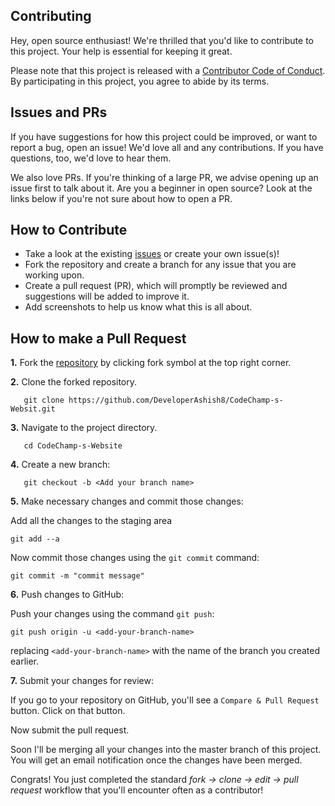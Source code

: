 ## Contributing

Hey, open source enthusiast! We're thrilled that you'd like to contribute to this project. Your help is essential for keeping it great.

Please note that this project is released with a [Contributor Code of Conduct](https://github.com/DeveloperAshish8/CodeChamp-s-Website/CODE_OF_CONDUCT.md). By participating in this project, you agree to abide by its terms.

## Issues and PRs

If you have suggestions for how this project could be improved, or want to report a bug, open an issue! We'd love all and any contributions. If you have questions, too, we'd love to hear them.

We also love PRs. If you're thinking of a large PR, we advise opening up an issue first to talk about it. Are you a beginner in open source? Look at the links below if you're not sure about how to open a PR.

## How to Contribute

- Take a look at the existing [issues](https://github.com/DeveloperAshish8/CodeChamp-s-Website/issues) or create your own issue(s)!
- Fork the repository and create a branch for any issue that you are working upon.
- Create a pull request (PR), which will promptly be reviewed and suggestions will be added to improve it.
- Add screenshots to help us know what this is all about.

## How to make a Pull Request

**1.** Fork the <a href="https://github.com/DeveloperAshish8/CodeChamp-s-Website">repository</a> by clicking fork symbol at the top right corner.

**2.** Clone the forked repository.
```
   git clone https://github.com/DeveloperAshish8/CodeChamp-s-Websit.git
```

**3.** Navigate to the project directory.
```
   cd CodeChamp-s-Website
```

**4.** Create a new branch:
```
   git checkout -b <Add your branch name>
```

**5.** Make necessary changes and commit those changes:

Add all the changes to the staging area
```
git add --a
```

Now commit those changes using the `git commit` command:

```
git commit -m "commit message"
```

**6.** Push changes to GitHub: 

Push your changes using the command `git push`:

```
git push origin -u <add-your-branch-name>
```

replacing `<add-your-branch-name>` with the name of the branch you created earlier.


**7.** Submit your changes for review: 

If you go to your repository on GitHub, you'll see a `Compare & Pull Request` button. Click on that button.

Now submit the pull request.

Soon I'll be merging all your changes into the master branch of this project. You will get an email notification once the changes have been merged.

Congrats! You just completed the standard _fork -> clone -> edit -> pull request_ workflow that you'll encounter often as a contributor!